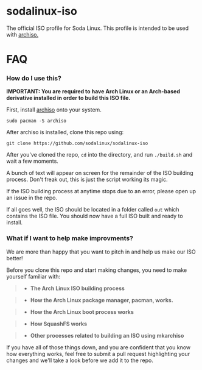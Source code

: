 # sodalinux-iso

The official ISO profile for Soda Linux. This profile is intended to be used with [archiso.](https://github.com/archlinux/archiso) 


# FAQ

### How do I use this?

**IMPORTANT: You are required to have Arch Linux or an Arch-based derivative installed in order to build this ISO file.**

First, install [archiso](https://github.com/archlinux/archiso) onto your system.

```
sudo pacman -S archiso
```

After archiso is installed, clone this repo using:

```
git clone https://github.com/sodalinux/sodalinux-iso
```

After you've cloned the repo, `cd` into the directory, and run `./build.sh` and wait a few moments.

A bunch of text will appear on screen for the remainder of the ISO building process. Don't freak out, this is just the script working its magic.

If the ISO building process at anytime stops due to an error, please open up an issue in the repo.

If all goes well, the ISO should be located in a folder called `out` which contains the ISO file. You should now have a full ISO built and ready to install.

### What if I want to help make improvments?

We are more than happy that you want to pitch in and help us make our ISO better!

Before you clone this repo and start making changes, you need to make yourself familiar with:

> - **The Arch Linux ISO building process**

> - **How the Arch Linux package manager, pacman, works.**

> - **How the Arch Linux boot process works**

> - **How SquashFS works**

> - **Other processes related to building an ISO using mkarchiso**

If you have all of those things down, and you are confident that you know how everything works, feel free to submit a pull request highlighting your changes and we'll take a look before we add it to the repo.






